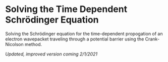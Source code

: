 # Solving the Time Dependent Schrödinger Equation
Solving the Schrödinger equation for the time-dependent propogation of an electron wavepacket traveling through a potential barrier using the Crank-Nicolson method.

*Updated, improved version coming 2/1/2021*
